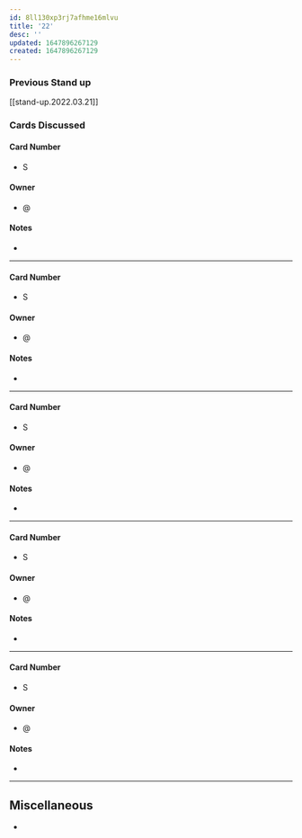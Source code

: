 ```yaml
---
id: 8ll130xp3rj7afhme16mlvu
title: '22'
desc: ''
updated: 1647896267129
created: 1647896267129
---
```


### Previous Stand up
[[stand-up.2022.03.21]]

### Cards Discussed
#### Card Number
- S
#### Owner
- @ 
#### Notes
- 
---
#### Card Number
- S
#### Owner
- @ 
#### Notes
- 
---
#### Card Number
- S
#### Owner
- @ 
#### Notes
- 
---
#### Card Number
- S
#### Owner
- @ 
#### Notes
-
---
#### Card Number
- S
#### Owner
- @ 
#### Notes
-
---
## Miscellaneous
- 

